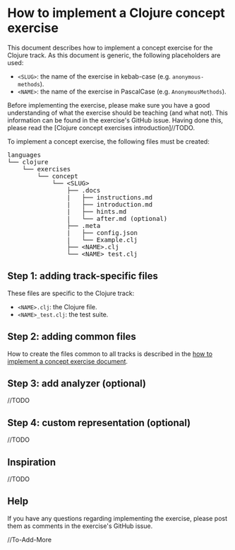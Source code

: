 # How to implement a Clojure concept exercise

This document describes how to implement a concept exercise for the Clojure track. As this document is generic, the following placeholders are used:

- `<SLUG>`: the name of the exercise in kebab-case (e.g. `anonymous-methods`).
- `<NAME>`: the name of the exercise in PascalCase (e.g. `AnonymousMethods`).

Before implementing the exercise, please make sure you have a good understanding of what the exercise should be teaching (and what not). This information can be found in the exercise's GitHub issue. Having done this, please read the [Clojure concept exercises introduction]//TODO.

To implement a concept exercise, the following files must be created:

<pre>
languages
└── clojure
    └── exercises
        └── concept
            └── &lt;SLUG&gt;
                ├── .docs
                |   ├── instructions.md
                |   ├── introduction.md
                |   ├── hints.md
                |   └── after.md (optional)
                ├── .meta
                |   ├── config.json
                |   └── Example.clj
                ├── &lt;NAME&gt;.clj
                └── &lt;NAME&gt;_test.clj
</pre>

## Step 1: adding track-specific files

These files are specific to the Clojure track:

- `<NAME>.clj`: the Clojure file.
- `<NAME>_test.clj`: the test suite.

## Step 2: adding common files

How to create the files common to all tracks is described in the [how to implement a concept exercise document][how-to-implement-a-concept-exercise].

## Step 3: add analyzer (optional)

//TODO

## Step 4: custom representation (optional)

//TODO

## Inspiration

//TODO

## Help

If you have any questions regarding implementing the exercise, please post them as comments in the exercise's GitHub issue.

//To-Add-More

[how-to-implement-a-concept-exercise]: ../../../docs/maintainers/generic-how-to-implement-a-concept-exercise.md
